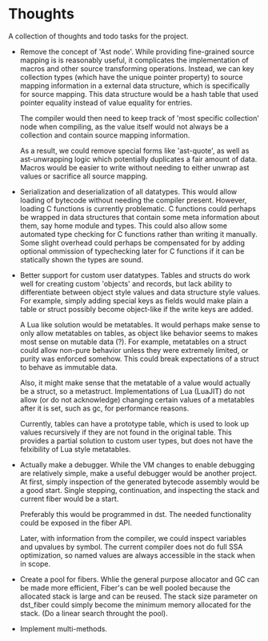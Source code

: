 # Thoughts

A collection of thoughts and todo tasks for the project.

- Remove the concept of 'Ast node'. While providing fine-grained source mapping is
  is reasonably useful, it complicates the implementation of macros and other source
  transforming operations. Instead, we can key collection types (which have the unique
  pointer property) to source mapping information in a external data structure, which is specifically
  for source mapping. This data structure would be a hash table that used pointer equality
  instead of value equality for entries.

  The compiler would then need to keep track of 'most specific collection' node when compiling,
  as the value itself would not always be a collection and contain source mapping information.

  As a result, we could remove special forms like 'ast-quote', as well as ast-unwrapping logic
  which potentially duplicates a fair amount of data. Macros would be easier to write without
  needing to either unwrap ast values or sacrifice all source mapping.

- Serialization and deserialization of all datatypes. This would allow loading of bytecode
  without needing the compiler present. However, loading C functions is currently problematic.
  C functions could perhaps be wrapped in data structures that contain some meta information
  about them, say home module and types. This could also allow some automated type checking for
  C functions rather than writing it manually. Some slight overhead could perhaps be compensated
  for by adding optional ommission of typechecking later for C functions if it can be statically
  shown the types are sound.

- Better support for custom user datatypes. Tables and structs do work well for creating
  custom 'objects' and records, but lack ability to differentiate between object style
  values and data structure style values. For example, simply adding special keys as fields
  would make plain a table or struct possibly become object-like if the write keys are added.

  A Lua like solution would be metatables. It would perhaps make sense to only allow
  metatables on tables, as object like behavior seems to makes most sense on mutable data (?).
  For example, metatables on a struct could allow non-pure behavior unless they were extremely
  limited, or purity was enforced somehow. This could break expectations of a struct to behave
  as immutable data.

  Also, it might make sense that the metatable of a value would actually be a struct, so
  a metastruct. Implementations of Lua (LuaJIT) do not allow (or do not acknowledge) 
  changing certain values of a metatables after it is set, such as gc, for performance
  reasons.

  Currently, tables can have a prototype table, which is used to look up values recursively if they
  are not found in the original table. This provides a partial solution to custom user types,
  but does not have the felxibility of Lua style metatables.

- Actually make a debugger. While the VM changes to enable debugging are relatively
  simple, make  a useful debugger would be another project. At first, simply inspection
  of the generated bytecode assembly would be a good start. Single stepping, continuation, 
  and inspecting the stack and current fiber would be a start.

  Preferably this would be programmed in dst. The needed functionality could be exposed
  in the fiber API.

  Later, with information from the compiler, we could inspect variables and upvalues
  by symbol. The current compiler does not do full SSA optimization, so named values
  are always accessible in the stack when in scope.

- Create a pool for fibers. Whlie the general purpose allocator and GC can be made more efficient,
  Fiber's can be well pooled because the allocated stack is large and can be reused. The stack
  size parameter on dst_fiber could simply become the minimum memory allocated for the stack. (Do
  a linear search throught the pool).

- Implement multi-methods. 
